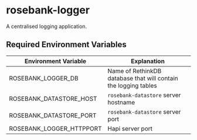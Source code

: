 # rosebank-logger

A centralised logging application.

## Required Environment Variables

Environment Variable     | Explanation
-------------------------|------------
ROSEBANK_LOGGER_DB       | Name of RethinkDB database that will contain the logging tables
ROSEBANK_DATASTORE_HOST  | `rosebank-datastore` server hostname
ROSEBANK_DATASTORE_PORT  | `rosebank-datastore` server port
ROSEBANK_LOGGER_HTTPPORT | Hapi server port